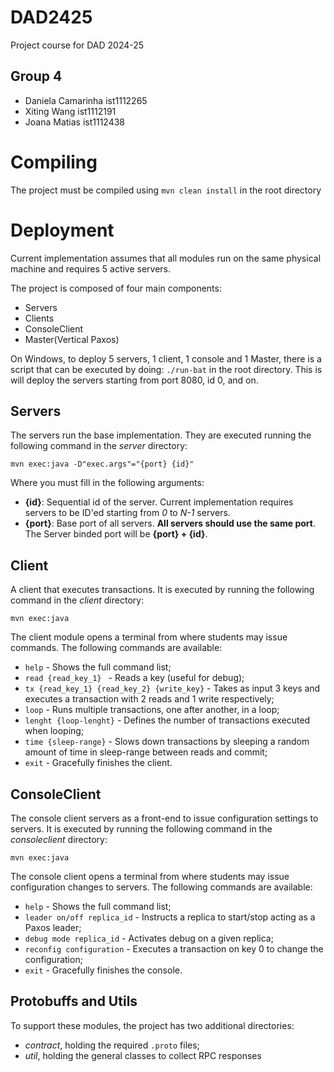 # DAD2425
Project course for DAD 2024-25

## Group 4
- Daniela Camarinha ist1112265
- Xiting Wang ist1112191
- Joana Matias ist1112438

# Compiling
The project must be compiled using `mvn clean install` in the root directory

# Deployment

Current implementation assumes that all modules run on the same physical machine and requires 5 active servers. 

The project is composed of four main components:
- Servers
- Clients
- ConsoleClient
- Master(Vertical Paxos)

On Windows, to deploy 5 servers, 1 client, 1 console and 1 Master, there is a script that can be executed by doing:
`./run-bat` in the root directory.
This is will deploy the servers starting from port 8080, id 0, and on.


## Servers

The servers run the base implementation. They are executed running the following command in the *server* directory:

`mvn exec:java -D"exec.args"="{port} {id}"`

Where you must fill in the following arguments:
- **{id}**: Sequential id of the server. Current implementation requires servers to be ID'ed starting from *0* to *N-1* servers.
- **{port}**: Base port of all servers. **All servers should use the same port**. The Server binded port will be  **{port} + {id}**. 

## Client

A client that executes transactions. It is executed by running the following command in the *client* directory:

`mvn exec:java`

The client module opens a terminal from where students may issue commands. The following commands are available:
- `help` - Shows the full command list;
- `read {read_key_1} ` - Reads a key (useful for debug);
- `tx {read_key_1} {read_key_2} {write_key}` - Takes as input 3 keys and executes a transaction with 2 reads and 1 write respectively;
- `loop` - Runs multiple transactions, one after another, in a loop;
- `lenght {loop-lenght}` - Defines the number of transactions executed when looping;
- `time {sleep-range}` - Slows down transactions by sleeping a random amount of time in sleep-range between reads and commit;
- `exit` - Gracefully finishes the client.

## ConsoleClient

The console client servers as a front-end to issue configuration settings to servers. It is executed by running the following command in the *consoleclient* directory:

`mvn exec:java`

The console client opens a terminal from where students may issue configuration changes to servers. The following commands are available:
- `help` - Shows the full command list;
- `leader on/off replica_id` - Instructs a replica to start/stop acting as a Paxos leader;
- `debug mode replica_id` - Activates debug on a given replica;
- `reconfig configuration` - Executes a transaction on key 0 to change the configuration;
- `exit` - Gracefully finishes the console.

## Protobuffs and Utils

To support these modules, the project has two additional directories:
- *contract*, holding the required `.proto` files;
- *util*, holding the general classes to collect RPC responses
